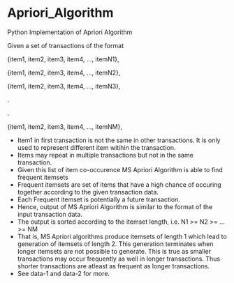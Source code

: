 # Apriori_Algorithm

Python Implementation of Apriori Algorithm

Given a set of transactions of the format

{item1, item2, item3, item4, ..., itemN1},

{item1, item2, item3, item4, ..., itemN2},

{item1, item2, item3, item4, ..., itemN3},

.

.

{item1, item2, item3, item4, ..., itemNM},

* Item1 in first transaction is not the same in other transactions. It is only used to represent different item witihin the transaction.
* Items may repeat in multiple transactions but not in the same transaction.
* Given this list of item co-occurence MS Apriori Algorithm is able to find frequent itemsets
* Frequent itemsets are set of items that have a high chance of occuring together according to the given transaction data.
* Each Frequent itemset is potentially a future transaction.
* Hence, output of MS Apriori Algorithm is similar to the format of the input transaction data. 
* The output is sorted according to the itemset length, i.e. N1 >= N2 >= ... >= NM
* That is, MS Apriori algorithms produce itemsets of length 1 which lead to generation of itemsets of length 2. This generation terminates when longer itemsets are not possible to generate. This is true as smaller transactions may occur frequently as well in longer transactions. Thus shorter transactions are atleast as frequent as longer transactions.
* See data-1 and data-2 for more.
